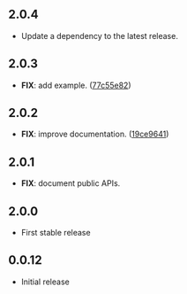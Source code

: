 ## 2.0.4

 - Update a dependency to the latest release.

## 2.0.3

 - **FIX**: add example. ([77c55e82](https://github.com/flyerhq/flutter_chat_ui/commit/77c55e829ebac99a0e7c754258b7e4f39767ca9e))

## 2.0.2

 - **FIX**: improve documentation. ([19ce9641](https://github.com/flyerhq/flutter_chat_ui/commit/19ce9641d341cd297cd83219e989914e7bc78af0))

## 2.0.1

 - **FIX**: document public APIs.

## 2.0.0

- First stable release

## 0.0.12

- Initial release
